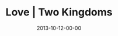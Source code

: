---
layout: message
category: message
series: "Kingdom Come"
title: "Love | Two Kingdoms"
date: 2013-10-12-00-00
message_id: 826
description: ""
video: "http://s3.amazonaws.com/crossroads-media/messages/video/kingdom_come_1.mp4"
video-duration: "44:26"
yt-embed-url: "//www.youtube.com/embed/b39vJQS8DZ8"
video-image: "http://s3.amazonaws.com/crossroads-media/images/Kingdom_Come_1.jpg"
sc-permalink-url: "http://soundcloud.com/crdschurch/love-two-kingdoms"
audio: "http://s3.amazonaws.com/crossroads-media/messages/audio/kingdom_come_1.mp3"
audio-duration: "44:26"
program: "http://s3.amazonaws.com/crossroads-media/documents/KingdomProgram_Week1_LO.pdf"
tag: 
 - brian-tome
 - crossroads-church
 - journey
 - kingdom
 - love
 - program
explicit: false
---